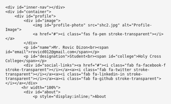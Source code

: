 <style>
    
    html{
        font-family: 'Open Sans',sans-serif;
        background: whitesmoke;
    }
    a{
        text-decoration: none;
        color: black;
    }
    hr{
        background: grey;
    }
    #container{
        position: relative;
        display: flex;
    }
    #profile{
        flex: 15%;
        display: block;
        position: relative;
        margin: 5% 2% 0 10%;
        width: 100%;
        height: 100%;
    }
    #info-cards{
        flex: 55%;
        display: block;
        margin-top: 5%;
        margin-right: 10%;
        width: 100%;
        height: 100%;
    }
    #image{
        position: relative;
        overflow: hidden;
    }
    #image,#profile-photo{
        position: relative;
        width: 80px;
        height: 80px;
        border-radius: 10px;
    }
    #image > a{
        position: absolute;
        top:0;
        left:0;
        background: rgba(0,0,0,0.5) !important;
        height: 100%;
        width: 100%;
        display: none;
    }
    #image > a > i{
        -webkit-text-stroke: 1px #ffffffdd;
        padding: 40%;
    }
    #image:hover a{
        display: block;
    }
    #name{
        font-size: 23px !important;
        line-height: 20px !important;
    }
    #about,.card > ul > li{
        padding: 0 0 0 15px;
        position: relative;
        display: inline-block;
        width: 100%;
    }
    #about{
        font-size: 20px !important;
        padding: 0 !important;
    }
    #name, #about > p{
        font-weight: bolder;
        font-family: 'Open Sans', sans-serif;
    }
    #email{
        font-size: 15px !important;
        font-weight: bold !important;
        font-family: 'Cutive Mono',monospace;
    }
    #college,#email,#year-graduation,#education,#more-about,#telephone,#fax{
        color: #555;
        font-size: 13.5px;
    }
    strong,span{
        color: black;
        font-size: 16px;
    }
    #social-links,#about{
        display: inline-block;
    }
    #social-links{
        margin-bottom: 12px;
    }
    #social-links a{
        margin: 0 10px;
    }
    #edit-intro{
        display: block;
        color:#097bbf;
        font-family: 'Nunito', sans-serif;
    }
    .fab{
        font-size: 1.1em;
    }
    .fab,.fas{
        color: whitesmoke;
    }
    #about > a{
        top: 4px;
        right: 8px;
    }
    .edit{
        top: 19px;
        right: 10px;
    }
    #about > a, .edit{
        position: absolute;
        font-size: 15px !important;
    }
    .stroke-transparent {
     -webkit-text-stroke: 1px #000;
     -webkit-text-fill-color: transparent;
    }
    .blue{
        color: #097bbf !important;
        font-size: 13px;
    }
    .stroke-transparent-blue {
     -webkit-text-stroke: 1px #097bbf;
     -webkit-text-fill-color: transparent;
    }
    .card{
        box-shadow: 0 3px 10px 0 rgba(0,0,0,.1);
        overflow-x: hidden;
        margin-bottom: 30px;
        padding: 15px 30px 30px 30px;
        background-color: #fff;
    }
    .card > p{
        color: #0e141e;
        font-weight: bolder;
        font-size: 18px;
        line-height: 2;
    }
    .card > p > i{
        font-size: 18px;
    }
    .card > a{
        font-weight: 400;
        font-size: 15px;
        margin: 0;
        margin-left: 25px;
        padding: 0;
        border: 0;
        height: auto;
        background: transparent;
        color: #097bbf;
        outline: none;
        cursor: pointer;
    }
    .card > ul{
        list-style-type: none;
    }
    .tags{
        font-size: 17px;
        font-weight: bolder;
    }
    .tags ~ a{
        display: none !important;
    }
    .tags span{
        font-size: 14px;
        font-weight: normal;
        color: #0e141e;
    }
    .tags span span{
        color: #738f93;
    }
    @media screen and (max-width:1090px){
        #profile{
            margin-left: 5%;
        }
    }
    @media screen and (max-width:850px){
        #container{
            display: block;
        }
        #profile{
            width: 90%;
        }
        .card{
            margin: 0 5%;
            margin-bottom: 30px;
        }
    }
    
    </style>
    <div id="inner-nav"></div>
    <div id="container">
        <div id="profile">
            <div id="image">
                <img id="profile-photo" src="shc2.jpg" alt="Profile-Image">
                <a href="#"><i class="fas fa-pen stroke-transparent"></i></a>
            </div>
            <p id="name">Mr. Rovic Dizon<br><span id="email">rovicd012@gmail.com</span></p>
            <p id="designation">Student<br><span id="college">Holy Cross College</span></p>
            <div id="social-links"><a href="#"><i class="fab fa-facebook-f stroke-transparent"></i></a><a><i class="fab fa-twitter stroke-transparent"></i></a><a><i class="fab fa-linkedin-in stroke-transparent"></i></a><a><i class="fab fa-github stroke-transparent"></i></a></div>
           <hr width="100%">
            <div id="about">
                <p style="display:inline;">About
